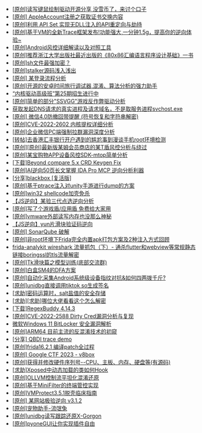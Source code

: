 + [[原创]读写键鼠绘制驱动开源分享 没雪币了，来讨个口子](https://bbs.kanxue.com/thread-286756.htm)
+ [[原创] AppleAccount注册之获取证书交换内容](https://bbs.kanxue.com/thread-285944.htm)
+ [[原创]利用 API Set 实现无DLL注入的API重定向与劫持](https://bbs.kanxue.com/thread-286823.htm)
+ [[原创]基于VM的全新Trace框架发布!功能强大,一分钟1.5g，提高你的逆向体验~](https://bbs.kanxue.com/thread-285471.htm)
+ [[原创]Android风控详细解读以及对照工具](https://bbs.kanxue.com/thread-286120.htm)
+ [[原创]推荐浙江大学出版社最近出版的《80x86汇编语言程序设计基础》一书](https://bbs.kanxue.com/thread-286774.htm)
+ [[原创]sh文件最强加密？](https://bbs.kanxue.com/thread-286144.htm)
+ [[原创]stalker源码浅入浅出](https://bbs.kanxue.com/thread-286837.htm)
+ [[原创] 某登录流程分析](https://bbs.kanxue.com/thread-286592.htm)
+ [[原创]开源的安卓时间旅行调试器,混淆、算法分析的强力助手](https://bbs.kanxue.com/thread-286457.htm)
+ [“内核驱动高级班”第25期招生进行中](https://bbs.kanxue.com/thread-280081.htm)
+ [[原创]简单的部分"SSVGG"游戏反作弊驱动分析](https://bbs.kanxue.com/thread-286409.htm)
+ [获取发起DNS请求的真实进程及请求域名，不是取服务进程svchost.exe](https://bbs.kanxue.com/thread-286593.htm)
+ [[原创] 微信4.0防撤回带提醒 (符号恢复和字符串解密)](https://bbs.kanxue.com/thread-286611.htm)
+ [[原创]CVE-2022-2602 内核提权详细分析](https://bbs.kanxue.com/thread-285909.htm)
+ [[原创]企业微信PC端强制拉群漏洞深度分析](https://bbs.kanxue.com/thread-286616.htm)
+ [[转帖]去香港汇丰银行开户遇到的尴尬事到漫谈手机root环境检测](https://bbs.kanxue.com/thread-285754.htm)
+ [[原创][原创]最新版某姆会员商店的某T盾风控分析与绕过](https://bbs.kanxue.com/thread-286243.htm)
+ [[原创]某宝购物APP设备风控SDK-mtop简单分析](https://bbs.kanxue.com/thread-284241.htm)
+ [[下载]Beyond compare 5.x CRD Keygen Fix](https://bbs.kanxue.com/thread-285468.htm)
+ [[原创]AI逆向50页长文掌握 IDA Pro MCP 逆向分析利器](https://bbs.kanxue.com/thread-286813.htm)
+ [[分享]blackbox [复活版]](https://bbs.kanxue.com/thread-286308.htm)
+ [[原创]基于ptrace注入对unity手游进行dump的方案](https://bbs.kanxue.com/thread-286222.htm)
+ [[原创]win32 shellcode加壳免杀](https://bbs.kanxue.com/thread-286849.htm)
+ [【JS逆向】某验三代点选逆向分析](https://bbs.kanxue.com/thread-286163.htm)
+ [[原创]写了个游戏盾/应用盾 免费给大家用](https://bbs.kanxue.com/thread-284616.htm)
+ [[原创]vmware外部读写内存也没那么神秘](https://bbs.kanxue.com/thread-284956.htm)
+ [【JS逆向】yun片滑块验证码逆向](https://bbs.kanxue.com/thread-286252.htm)
+ [[原创] SonarQube 破解](https://bbs.kanxue.com/thread-273289.htm)
+ [[原创]非root环境下Frida完全内置apk打包方案及2种注入方式回顾](https://bbs.kanxue.com/thread-284482.htm)
+ [frida-analykit   wireshark 流量抓包（下）- 通杀flutter和webview等常规静态链接boringssl的tls流量解密](https://bbs.kanxue.com/thread-286620.htm)
+ [[原创]Tk滑块篇之模型训练(底部交流群)](https://bbs.kanxue.com/thread-286456.htm)
+ [[原创]白盒SM4的DFA方案](https://bbs.kanxue.com/thread-285292.htm)
+ [[原创]自动化采集Android系统级设备指纹对抗&如何四两拨千斤?](https://bbs.kanxue.com/thread-281889.htm)
+ [[原创]unidbg直接调用tiktok so生成签名](https://bbs.kanxue.com/thread-285623.htm)
+ [[求助]密码运算时，salt盐值的安全存储](https://bbs.kanxue.com/thread-282717.htm)
+ [[求助][求助]哪位大佬看看这个怎么解密](https://bbs.kanxue.com/thread-286492.htm)
+ [[下载]RegexBuddy 4.14.3](https://bbs.kanxue.com/thread-286827.htm)
+ [[原创]CVE-2022-2588 Dirty Cred漏洞分析与复现](https://bbs.kanxue.com/thread-280741.htm)
+ [微软Windows 11 BitLocker 安全漏洞解析](https://bbs.kanxue.com/thread-286853.htm)
+ [[原创]ARM64 目前主流的反混淆技术的初窥](https://bbs.kanxue.com/thread-285567.htm)
+ [[分享] QBDI trace demo](https://bbs.kanxue.com/thread-285857.htm)
+ [[原创]frida16.2.1 编译patch全过程](https://bbs.kanxue.com/thread-284739.htm)
+ [[原创] Google CTF 2023 - v8box](https://bbs.kanxue.com/thread-286857.htm)
+ [[原创]获得并修改硬件序列号--CPU、主板、内存、硬盘等(有源码)](https://bbs.kanxue.com/thread-282756.htm)
+ [[求助]Xposed中动态加载的类如何Hook](https://bbs.kanxue.com/thread-286730.htm)
+ [[原创]OLLVM控制流平坦化混淆还原](https://bbs.kanxue.com/thread-286151.htm)
+ [[原创]基于MiniFilter的终端管控实现](https://bbs.kanxue.com/thread-285447.htm)
+ [[原创]VMProtect3.5.1脱壳临床指南](https://bbs.kanxue.com/thread-286780.htm)
+ [[原创] 某网站极验逆向 v3.1.2](https://bbs.kanxue.com/thread-286858.htm)
+ [[原创]宠物助手-流氓兔](https://bbs.kanxue.com/thread-286859.htm)
+ [[原创]unidbg读写跟踪还原X-Gorgon](https://bbs.kanxue.com/thread-285586.htm)
+ [[原创]pyoneGUI让你实现插件自由](https://bbs.kanxue.com/thread-280053.htm)
